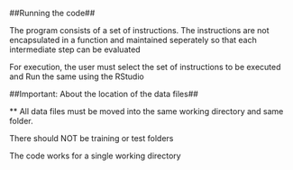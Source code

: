 ##Running the code##

The program consists of a set of instructions. 
The instructions are not encapsulated in a function and maintained seperately so that each intermediate step can be evaluated 

For execution, the user must select the set of instructions to be executed and Run the same using the RStudio 

##Important: About the location of the data files##

** All data files must be moved into the same working directory and same folder. 

There should NOT be training or test folders

The code works for a single working directory
